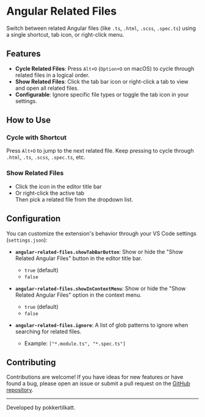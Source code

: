 # Angular Related Files

Switch between related Angular files (like `.ts`, `.html`, `.scss`, `.spec.ts`) using a single shortcut, tab icon, or right-click menu.

## Features

- **Cycle Related Files**: Press `Alt+O` (`Option+O` on macOS) to cycle through related files in a logical order.
- **Show Related Files**: Click the tab bar icon or right-click a tab to view and open all related files.
- **Configurable**: Ignore specific file types or toggle the tab icon in your settings.

## How to Use

### Cycle with Shortcut

Press `Alt+O` to jump to the next related file. Keep pressing to cycle through `.html`, `.ts`, `.scss`, `.spec.ts`, etc.

### Show Related Files

- Click the icon in the editor title bar  
- Or right-click the active tab  
Then pick a related file from the dropdown list.

## Configuration

You can customize the extension's behavior through your VS Code settings (`settings.json`):

- **`angular-related-files.showTabBarButton`**: Show or hide the "Show Related Angular Files" button in the editor title bar.
  - `true` (default)
  - `false`

- **`angular-related-files.showInContextMenu`**: Show or hide the "Show Related Angular Files" option in the context menu.
  - `true` (default)
  - `false`

- **`angular-related-files.ignore`**: A list of glob patterns to ignore when searching for related files.
  - Example: `["*.module.ts", "*.spec.ts"]`

## Contributing

Contributions are welcome! If you have ideas for new features or have found a bug, please open an issue or submit a pull request on the [GitHub repository](https://github.com/pokkertilkatt/angular-related-files).

---

Developed by pokkertilkatt.
